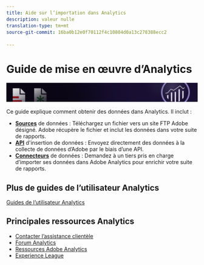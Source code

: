 ```yaml
---
title: Aide sur l’importation dans Analytics
description: valeur nulle
translation-type: tm+mt
source-git-commit: 16ba0b12e0f70112f4c10804d0a13c278388ecc2

---
```



# Guide de mise en œuvre d’Analytics

![Bannière](../../assets/doc_banner_import.png)

Ce guide explique comment obtenir des données dans Analytics. Il inclut :

* **[Sources](c-data-sources/datasrc-home.md)** de données : Téléchargez un fichier vers un site FTP Adobe désigné. Adobe récupère le fichier et inclut les données dans votre suite de rapports.
* **[API](c-data-insertion-api/c-data-insertion-api.md)** d'insertion de données : Envoyez directement des données à la collecte de données d’Adobe par le biais d’une API.
* **[Connecteurs](data-connectors/getting-started-data-connectors.md)** de données : Demandez à un tiers pris en charge d’importer ses données dans Adobe Analytics pour enrichir votre suite de rapports.

## Plus de guides de l’utilisateur Analytics

[Guides de l’utilisateur Analytics](/help/landing/home.md)

## Principales ressources Analytics

* [Contacter l’assistance clientèle](https://helpx.adobe.com/contact/enterprise-support.ec.html)
* [Forum Analytics](https://forums.adobe.com/community/experience-cloud/analytics-cloud/analytics)
* [Ressources Adobe Analytics](https://forums.adobe.com/message/10660755)
* [Experience League](https://landing.adobe.com/experience-league/)
